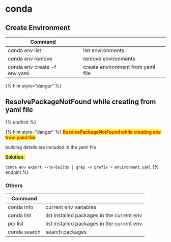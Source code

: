 # conda

## Create Environment

| Command                      |                                   |
| ---------------------------- | --------------------------------- |
| conda env list               | list environments                 |
| conda env remove             | remove environments               |
| conda env create -f env.yaml | create environment from yaml file |

{% hint style="danger" %}
## **ResolvePackageNotFound while creating from yaml file** <a href="#articlecontentid" id="articlecontentid"></a>
{% endhint %}

{% hint style="danger" %}
<mark style="color:red;">**ResolvePackageNotFound while creating env from yaml file**</mark>

building details are included in the yaml file

<mark style="color:blue;">**Solution:**</mark>

`conda env export --no-builds | grep -v prefix > environment.yaml`
{% endhint %}

### Others

| Command      |                                            |
| ------------ | ------------------------------------------ |
| conda info   | current env variables                      |
| conda list   | list installed packages in the current env |
| pip list     | list installed packages in the current env |
| conda search | search packages                            |
